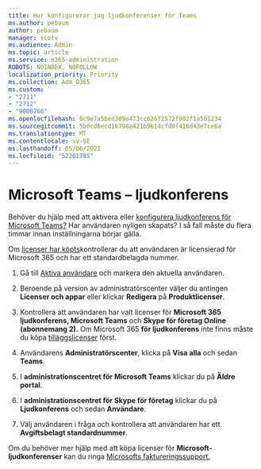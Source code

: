```yaml
---
title: Hur konfigurerar jag ljudkonferenser för Teams
ms.author: pebaum
author: pebaum
manager: scotv
ms.audience: Admin
ms.topic: article
ms.service: o365-administration
ROBOTS: NOINDEX, NOFOLLOW
localization_priority: Priority
ms.collection: Adm_O365
ms.custom:
- "2711"
- "2712"
- "9000766"
ms.openlocfilehash: 0c9e7a5bed309e473cc626f2572f902f1a581234
ms.sourcegitcommit: 5b0cd6ecd16798a421b9614cfd0f416d43e7ce6a
ms.translationtype: MT
ms.contentlocale: sv-SE
ms.lasthandoff: 05/06/2021
ms.locfileid: "52261785"
---
```

# <a name="microsoft-teams--audio-conferencing"></a>Microsoft Teams – ljudkonferens

Behöver du hjälp med att aktivera eller [konfigurera ljudkonferens för Microsoft Teams?](https://docs.microsoft.com/microsoftteams/set-up-audio-conferencing-in-teams)  Har användaren nyligen skapats? I så fall måste du flera timmar innan inställningarna börjar gälla.

Om [licenser har köpts](https://docs.microsoft.com/microsoftteams/set-up-audio-conferencing-in-teams#step-2-get-and-assign-licenses)kontrollerar du att användaren är licensierad för Microsoft 365 och har ett standardbelagda nummer.

1. Gå till [Aktiva användare](https://admin.microsoft.com/Adminportal/Home?source=applauncher#/users) och markera den aktuella användaren.

2. Beroende på version av administratörscenter väljer du antingen **Licenser och appar** eller klickar **Redigera** på **Produktlicenser**.

3. Kontrollera att användaren har valt licenser för **Microsoft 365 ljudkonferens, Microsoft Teams** och **Skype för företag Online (abonnemang 2).** Om Microsoft 365 **för ljudkonferens** inte finns måste du köpa [tilläggslicenser](https://docs.microsoft.com/microsoftteams/teams-add-on-licensing/microsoft-teams-add-on-licensing?tabs=small-business) först.

4. Användarens **Administratörscenter**, klicka på **Visa alla** och sedan **Teams**.

5. I **administrationscentret för Microsoft Teams** klickar du på **Äldre portal**.

6. I **administrationscentret för Skype för företag** klickar du på **Ljudkonferens** och sedan **Användare**.

7. Välj användaren i fråga och kontrollera att användaren har ett **Avgiftsbelagt standardnummer**.

Om du behöver mer hjälp med att köpa licenser för **Microsoft-ljudkonferenser** kan du ringa [Microsofts faktureringssupport.](/microsoft-365/admin/contact-support-for-business-products?view=o365-worldwide#phone-support)
